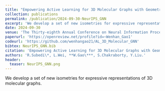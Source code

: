 ```yaml
---
title: "Empowering Active Learning for 3D Molecular Graphs with Geometric Graph Isomorphism"
collection: publications
permalink: /publication/2024-09-30-NeurIPS_GNN
excerpt: 'We develop a set of new isometries for expressive representations of 3D molecular graphs.'
date: 2024-09-30
venue: 'The Thirty-eighth Annual Conference on Neural Information Processing Systems (NeurIPS)'
paperurl: 'https://openreview.net/profile?id=~Wenhan_Gao1'
codeurl: 'https://github.com/wenhangao21/AL_3D_Molecular_GNN'
bibtex: NeurIPS_GNN.bib
citation: 'Empowering Active Learning for 3D Molecular Graphs with Geometric Graph Isomorphism. R.Subedi, L.Wei, W.Gao, S.Chakraborty, Y.Liu. NeurIPS'
authors: 'R.Subedi\*, L.Wei, **W.Gao\***, S.Chakraborty, Y.Liu.'
header:
  teaser: NeurIPS_GNN.png
---
```

We develop a set of new isometries for expressive representations of 3D molecular graphs.
